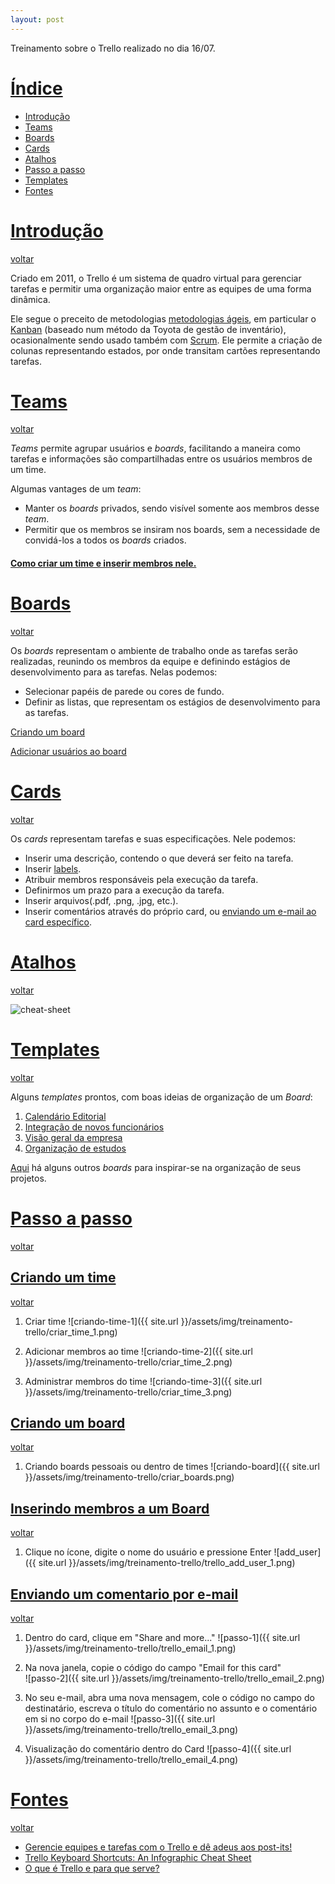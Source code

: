 ```yaml
---
layout: post
---
```

Treinamento sobre o Trello realizado no dia 16/07.

# [Índice][índice]
* [Introdução][Introdução]
* [Teams][Teams]
* [Boards][Boards]
* [Cards][Cards]
* [Atalhos][Atalhos]
* [Passo a passo][passo-a-passo]
* [Templates][templates]
* [Fontes][Fontes]


# [Introdução][Introdução]
[voltar][Voltar]

Criado em 2011, o Trello é um sistema de quadro virtual para gerenciar tarefas e permitir uma organização maior entre as equipes de uma forma dinâmica.

Ele segue o preceito de metodologias [metodologias ágeis][agile], em particular o [Kanban][Kanban] (baseado num método da Toyota de gestão de inventário), ocasionalmente sendo usado também com [Scrum][Scrum]. Ele permite a criação de colunas representando estados, por onde transitam cartões representando tarefas.

# [Teams][Teams]
[voltar][Voltar]

*Teams* permite agrupar usuários e *boards*, facilitando a maneira como tarefas e informações são compartilhadas entre os usuários membros de um time.

Algumas vantages de um *team*:
* Manter os *boards* privados, sendo visível somente aos membros desse *team*.
* Permitir que os membros se insiram nos boards, sem a necessidade de convidá-los a todos os *boards* criados.

#### [Como criar um time e inserir membros nele.][criando-um-time]


# [Boards][Boards]
[voltar][Voltar]

Os *boards* representam o ambiente de trabalho onde as tarefas serão realizadas, reunindo os membros da equipe e definindo estágios de desenvolvimento para as tarefas. Nelas podemos:
* Selecionar papéis de parede ou cores de fundo.
* Definir as listas, que representam os estágios de desenvolvimento para as tarefas.

[Criando um board][criando-um-board]

[Adicionar usuários ao board][inserindo-membros-a-um-board]

# [Cards][Cards]
[voltar][Voltar]

Os *cards* representam tarefas e suas especificações. Nele podemos:
* Inserir uma descrição, contendo o que deverá ser feito na tarefa.
* Inserir [labels][labels-ref].
* Atribuir membros responsáveis pela execução da tarefa.
* Definirmos um prazo para a execução da tarefa.
* Inserir arquivos(.pdf, .png, .jpg, etc.).
* Inserir comentários através do próprio card, ou [enviando um e-mail ao card específico][enviando-um-comentario-por-e-mail].

# [Atalhos][atalhos]
[voltar][Voltar]

![cheat-sheet][cheat-sheet-trello]

# [Templates][templates]
[voltar][Voltar]

Alguns *templates* prontos, com boas ideias de organização de um *Board*:

1. [Calendário Editorial][calendário-editorial]
2. [Integração de novos funcionários][integração-de-novos-funcionários]
3. [Visão geral da empresa][visão-geral-da-empresa]
4. [Organização de estudos][organização-de-estudos]

[Aqui][trello-boards] há alguns outros *boards* para inspirar-se na organização de seus projetos.


# [Passo a passo][passo-a-passo]
[voltar][Voltar]

## [Criando um time][criando-um-time]
[voltar][Teams]

1. Criar time
![criando-time-1]({{ site.url }}/assets/img/treinamento-trello/criar_time_1.png)

2. Adicionar membros ao time
![criando-time-2]({{ site.url }}/assets/img/treinamento-trello/criar_time_2.png)

3. Administrar membros do time
![criando-time-3]({{ site.url }}/assets/img/treinamento-trello/criar_time_3.png)

## [Criando um board][criando-um-board]
[voltar][Boards]

1. Criando boards pessoais ou dentro de times
![criando-board]({{ site.url }}/assets/img/treinamento-trello/criar_boards.png)

## [Inserindo membros a um Board][inserindo-membros-a-um-board]
[voltar][Boards]

1. Clique no ícone, digite o nome do usuário e pressione Enter
![add_user]({{ site.url }}/assets/img/treinamento-trello/trello_add_user_1.png)

## [Enviando um comentario por e-mail][enviando-um-comentario-por-e-mail]
[voltar][Cards]

1. Dentro do card, clique em "Share and more..."
![passo-1]({{ site.url }}/assets/img/treinamento-trello/trello_email_1.png)

2. Na nova janela, copie o código do campo "Email for this card"<br>
![passo-2]({{ site.url }}/assets/img/treinamento-trello/trello_email_2.png)

3. No seu e-mail, abra uma nova mensagem, cole o código no campo do destinatário, escreva o título do comentário no assunto e o comentário em si no corpo do e-mail
![passo-3]({{ site.url }}/assets/img/treinamento-trello/trello_email_3.png)

4. Visualização do comentário dentro do Card
![passo-4]({{ site.url }}/assets/img/treinamento-trello/trello_email_4.png)



# [Fontes][fontes]
[voltar][Voltar]

* [Gerencie equipes e tarefas com o Trello e dê adeus aos post-its!][canaltech]
* [Trello Keyboard Shortcuts: An Infographic Cheat Sheet][cheat-sheet-ref]
* [O que é Trello e para que serve?][daprafazer-ref]

[Índice]: #índice
[Introdução]: #introdução
[Cards]: #cards
[Voltar]: #índice
[Atalhos]: #atalhos
[Fontes]: #fontes
[Templates]: #templates
[passo-a-passo]: #passo-a-passo
[enviando-um-comentario-por-e-mail]: #enviando-um-comentario-por-e-mail
[inserindo-membros-a-um-board]: #inserindo-membros-a-um-board
[criando-um-time]: #criando-um-time
[criando-um-board]: #criando-um-board
[Boards]: #boards
[Teams]: #teams

[kanban]: https://pt.wikipedia.org/wiki/Kanban
[scrum]: http://br.blog.trello.com/scrum-metodologia-agil/
[canaltech]: https://canaltech.com.br/utilitarios/gerencie-equipes-e-tarefas-com-o-trello-e-de-adeus-aos-post-its/
[cheat-sheet-trello]: https://blog.trello.com/hs-fs/hubfs/keyboard-shortcuts-fixedspacing.jpg?t=1531167737235&width=647&name=keyboard-shortcuts-fixedspacing.jpg
[cheat-sheet-ref]: https://blog.trello.com/trello-keyboard-shortcuts-infographic
[daprafazer-ref]: http://www.daparafazer.com.br/trello/
[labels-ref]: https://help.trello.com/article/797-adding-labels-to-cards
[trello-boards]: https://trello.com/inspiration
[calendário-editorial]: https://trello.com/b/cDmI38H8/calend%C3%A1rio-editorial
[integração-de-novos-funcionários]: https://trello.com/b/eB8UlIYS/integra%C3%A7%C3%A3o-de-novos-funcion%C3%A1rios
[visão-geral-da-empresa]: https://trello.com/b/I6QobrfW/visão-geral-da-empresa
[organização-de-estudos]: https://trello.com/b/qjpysH1M/enem
[agile]: https://en.wikipedia.org/wiki/Agile_software_development
